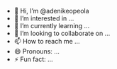 - 👋 Hi, I’m @adenikeopeola
- 👀 I’m interested in ...
- 🌱 I’m currently learning ...
- 💞️ I’m looking to collaborate on ...
- 📫 How to reach me ...
- 😄 Pronouns: ...
- ⚡ Fun fact: ...

<!---
adenikeopeola/adenikeopeola is a ✨ special ✨ repository because its `README.md` (this file) appears on your GitHub profile.
You can click the Preview link to take a look at your changes.
--->
